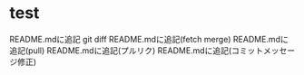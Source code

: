 # test
README.mdに追記
git diff
README.mdに追記(fetch merge)
README.mdに追記(pull)
README.mdに追記(プルリク)
README.mdに追記(コミットメッセージ修正)
